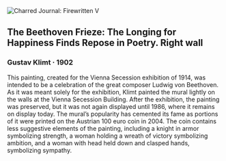 <div class="artwork-of-the-day">
  <div class="container">
    <div class="img-wrapper">
      <img
        src="https://uploads3.wikiart.org/images/gustav-klimt/the-beethoven-frieze-the-longing-for-happiness-finds-repose-in-poetry-right-wall-1.jpg!Large.jpg"
        alt="Charred Journal: Firewritten V" />
    </div>
    <div class="artwork-detail">
      <div class="artwork-origin"> 
        <h2 class="artwork-name">The Beethoven Frieze: The Longing for Happiness Finds Repose in Poetry. Right wall</h2>
        <h3 class="artist">
          Gustav Klimt
                    ·  1902
        </h3>
      </div>
      <p class="description">
        <span class="artwork-description-text ng-binding" ng-bind-html="viewModel.ArtworkOfTheDay.Description | unsafe">This painting, created for the Vienna Secession exhibition of 1914, was intended to be a celebration of the great composer Ludwig von Beethoven. As it was meant solely for the exhibition, Klimt painted the mural lightly on the walls at the Vienna Secession Building. After the exhibition, the painting was preserved, but it was not again displayed until 1986, where it remains on display today. The mural’s popularity has cemented its fame as portions of it were printed on the Austrian 100 euro coin in 2004. The coin contains less suggestive elements of the painting, including a knight in armor symbolizing strength, a woman holding a wreath of victory symbolizing ambition, and a woman with head held down and clasped hands, symbolizing sympathy.  </span>
                        <div class="text-shadow-container" ng-show="showShadow" style=""></div>
      </p>
    </div>
  </div>

</div>
